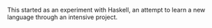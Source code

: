 This started as an experiment with Haskell, an attempt to learn a new language through an intensive project.
